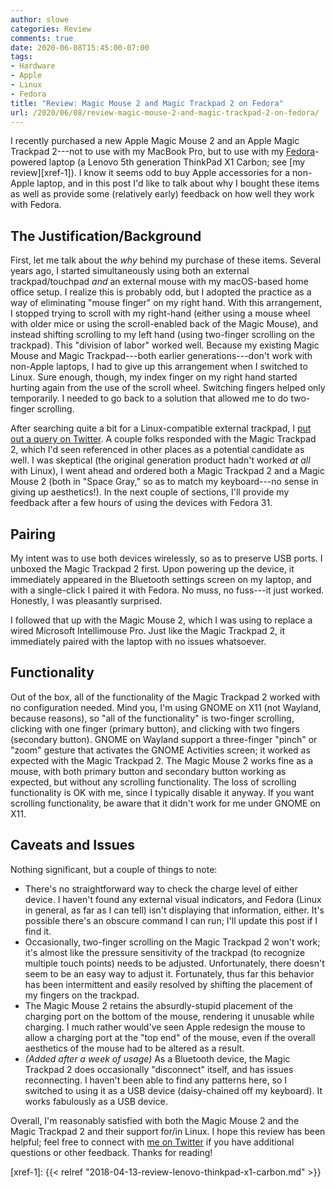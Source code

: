 ```yaml
---
author: slowe
categories: Review
comments: true
date: 2020-06-08T15:45:00-07:00
tags:
- Hardware
- Apple
- Linux
- Fedora
title: "Review: Magic Mouse 2 and Magic Trackpad 2 on Fedora"
url: /2020/06/08/review-magic-mouse-2-and-magic-trackpad-2-on-fedora/
---
```


I recently purchased a new Apple Magic Mouse 2 and an Apple Magic Trackpad 2---not to use with my MacBook Pro, but to use with my [Fedora][link-1]-powered laptop (a Lenovo 5th generation ThinkPad X1 Carbon; see [my review][xref-1]). I know it seems odd to buy Apple accessories for a non-Apple laptop, and in this post I'd like to talk about why I bought these items as well as provide some (relatively early) feedback on how well they work with Fedora.<!--more-->

## The Justification/Background

First, let me talk about the _why_ behind my purchase of these items. Several years ago, I started simultaneously using both an external trackpad/touchpad _and_ an external mouse with my macOS-based home office setup. I realize this is probably odd, but I adopted the practice as a way of eliminating "mouse finger" on my right hand. With this arrangement, I stopped trying to scroll with my right-hand (either using a mouse wheel with older mice or using the scroll-enabled back of the Magic Mouse), and instead shifting scrolling to my left hand (using two-finger scrolling on the trackpad). This "division of labor" worked well. Because my existing Magic Mouse and Magic Trackpad---both earlier generations---don't work with non-Apple laptops, I had to give up this arrangement when I switched to Linux. Sure enough, though, my index finger on my right hand started hurting again from the use of the scroll wheel. Switching fingers helped only temporarily. I needed to go back to a solution that allowed me to do two-finger scrolling.

After searching quite a bit for a Linux-compatible external trackpad, I [put out a query on Twitter][link-2]. A couple folks responded with the Magic Trackpad 2, which I'd seen referenced in other places as a potential candidate as well. I was skeptical (the original generation product hadn't worked _at all_ with Linux), I went ahead and ordered both a Magic Trackpad 2 and a Magic Mouse 2 (both in "Space Gray," so as to match my keyboard---no sense in giving up aesthetics!). In the next couple of sections, I'll provide my feedback after a few hours of using the devices with Fedora 31.

## Pairing

My intent was to use both devices wirelessly, so as to preserve USB ports. I unboxed the Magic Trackpad 2 first. Upon powering up the device, it immediately appeared in the Bluetooth settings screen on my laptop, and with a single-click I paired it with Fedora. No muss, no fuss---it just worked. Honestly, I was pleasantly surprised.

I followed that up with the Magic Mouse 2, which I was using to replace a wired Microsoft Intellimouse Pro. Just like the Magic Trackpad 2, it immediately paired with the laptop with no issues whatsoever.

## Functionality

Out of the box, all of the functionality of the Magic Trackpad 2 worked with no configuration needed. Mind you, I'm using GNOME on X11 (not Wayland, because reasons), so "all of the functionality" is two-finger scrolling, clicking with one finger (primary button), and clicking with two fingers (secondary button). GNOME on Wayland support a three-finger "pinch" or "zoom" gesture that activates the GNOME Activities screen; it worked as expected with the Magic Trackpad 2. The Magic Mouse 2 works fine as a mouse, with both primary button and secondary button working as expected, but without any scrolling functionality. The loss of scrolling functionality is OK with me, since I typically disable it anyway. If you want scrolling functionality, be aware that it didn't work for me under GNOME on X11.

## Caveats and Issues

Nothing significant, but a couple of things to note:

* There's no straightforward way to check the charge level of either device. I haven't found any external visual indicators, and Fedora (Linux in general, as far as I can tell) isn't displaying that information, either. It's possible there's an obscure command I can run; I'll update this post if I find it.
* Occasionally, two-finger scrolling on the Magic Trackpad 2 won't work; it's almost like the pressure sensitivity of the trackpad (to recognize multiple touch points) needs to be adjusted. Unfortunately, there doesn't seem to be an easy way to adjust it. Fortunately, thus far this behavior has been intermittent and easily resolved by shifting the placement of my fingers on the trackpad.
* The Magic Mouse 2 retains the absurdly-stupid placement of the charging port on the bottom of the mouse, rendering it unusable while charging. I much rather would've seen Apple redesign the mouse to allow a charging port at the "top end" of the mouse, even if the overall aesthetics of the mouse had to be altered as a result.
* _(Added after a week of usage)_ As a Bluetooth device, the Magic Trackpad 2 does occasionally "disconnect" itself, and has issues reconnecting. I haven't been able to find any patterns here, so I switched to using it as a USB device (daisy-chained off my keyboard). It works fabulously as a USB device.

Overall, I'm reasonably satisfied with both the Magic Mouse 2 and the Magic Trackpad 2 and their support for/in Linux. I hope this review has been helpful; feel free to connect with [me on Twitter][link-3] if you have additional questions or other feedback. Thanks for reading!

[link-1]: https://getfedora.org
[link-2]: https://twitter.com/scott_lowe/status/1268606420540198913
[link-3]: https://twitter.com/scott_lowe
[xref-1]: {{< relref "2018-04-13-review-lenovo-thinkpad-x1-carbon.md" >}}
